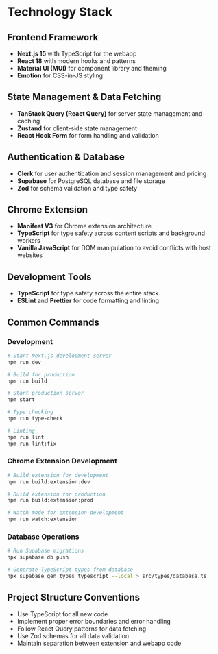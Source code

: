 # Technology Stack

## Frontend Framework

- **Next.js 15** with TypeScript for the webapp
- **React 18** with modern hooks and patterns
- **Material UI (MUI)** for component library and theming
- **Emotion** for CSS-in-JS styling

## State Management & Data Fetching

- **TanStack Query (React Query)** for server state management and caching
- **Zustand** for client-side state management
- **React Hook Form** for form handling and validation

## Authentication & Database

- **Clerk** for user authentication and session management and pricing
- **Supabase** for PostgreSQL database and file storage
- **Zod** for schema validation and type safety

## Chrome Extension

- **Manifest V3** for Chrome extension architecture
- **TypeScript** for type safety across content scripts and background workers
- **Vanilla JavaScript** for DOM manipulation to avoid conflicts with host websites

## Development Tools

- **TypeScript** for type safety across the entire stack
- **ESLint** and **Prettier** for code formatting and linting

## Common Commands

### Development

```bash
# Start Next.js development server
npm run dev

# Build for production
npm run build

# Start production server
npm start

# Type checking
npm run type-check

# Linting
npm run lint
npm run lint:fix
```

### Chrome Extension Development

```bash
# Build extension for development
npm run build:extension:dev

# Build extension for production
npm run build:extension:prod

# Watch mode for extension development
npm run watch:extension
```

### Database Operations

```bash
# Run Supabase migrations
npx supabase db push

# Generate TypeScript types from database
npx supabase gen types typescript --local > src/types/database.ts
```

## Project Structure Conventions

- Use TypeScript for all new code
- Implement proper error boundaries and error handling
- Follow React Query patterns for data fetching
- Use Zod schemas for all data validation
- Maintain separation between extension and webapp code
